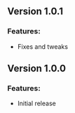 ## Version 1.0.1

### Features:

-   Fixes and tweaks

## Version 1.0.0

### Features:

-   Initial release
